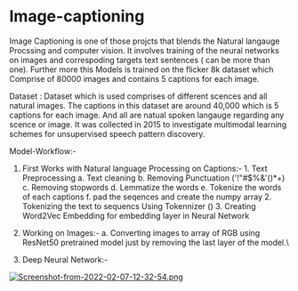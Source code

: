 # Image-captioning
Image Captioning is one of those projcts that blends the Natural langauge Procssing and computer vision. It involves training of the neural networks on images and correspoding targets text sentences ( can be more than one). Further more this Models is trained on the flicker 8k dataset which Comprise of 80000 images and contains 5 captions for each image.

Dataset : 
Dataset which is used comprises of different scences and all natural images. The captions in this dataset are around 40,000 which is 5 captions for each image. And all are natual spoken langauge regarding any scence or image. It was collected in 2015 to investigate multimodal learning schemes for unsupervised speech pattern discovery.

Model-Workflow:- 

1. First Works with Natural language Processing on Captions:-
        1.    Text Preprocessing
              a.    Text cleaning
              b.    Removing Punctuation ('!"#$%&'()*+)
              c.    Removing stopwords
              d.    Lemmatize the words
              e.    Tokenize the words of each captions
              f.    pad the seqences and create the numpy array
        2. Tokenizing the text to sequencs Using Tokennizer ()
        3. Creating Word2Vec Embedding for embedding layer in Neural Network
2. Working on Images:-
    a. Converting images to array of RGB using ResNet50 pretrained model just by removing the last layer of the model.\

3. Deep Neural Network:- 
  
[![Screenshot-from-2022-02-07-12-32-54.png](https://i.postimg.cc/bJ171PwQ/Screenshot-from-2022-02-07-12-32-54.png)](https://postimg.cc/zbX219WB)
